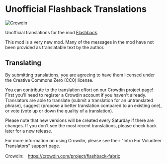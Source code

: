 # Unofficial Flashback Translations

[![Crowdin](https://badges.crowdin.net/flashback-fabric/localized.svg)](https://crowdin.com/project/flashback-fabric)

Unofficial translations for the mod [Flashback](https://modrinth.com/mod/flashback).

This mod is a very new mod. Many of the messages in the mod have not been provided as translatable text by the author.

## Translating
By submitting translations, you are agreeing to have them licensed under the Creative Commons Zero (CC0) license.

You can contribute to the translation effort on our Crowdin project page! First you'll need to register a Crowdin account if you haven't already. Translators are able to translate (submit a translation for an untranslated phrase), suggest (propose a better translation compared to an existing one), or vote (vote up or down the quality of a translation).

Please note that new versions will be created every Saturday if there are changes. If you don't see the most recent translations, please check back later for a new release.

For more information on using Crowdin, please see their "Intro For Volunteer Translators" support page.

Crowdin:　https://crowdin.com/project/flashback-fabric
